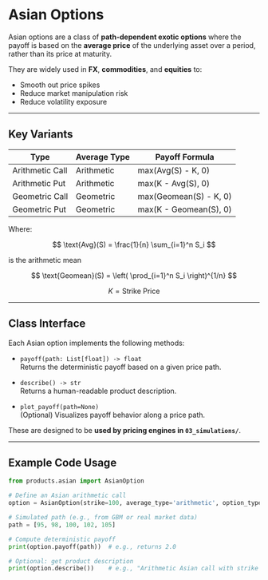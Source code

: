 # Asian Options

Asian options are a class of **path-dependent exotic options** where the payoff is based on the **average price** of the underlying asset over a period, rather than its price at maturity.

They are widely used in **FX**, **commodities**, and **equities** to:
- Smooth out price spikes
- Reduce market manipulation risk
- Reduce volatility exposure

---

## Key Variants

| Type             | Average Type | Payoff Formula                        |
|------------------|---------------|----------------------------------------|
| Arithmetic Call  | Arithmetic    | max(Avg(S) - K, 0)                     |
| Arithmetic Put   | Arithmetic    | max(K - Avg(S), 0)                     |
| Geometric Call   | Geometric     | max(Geomean(S) - K, 0)                 |
| Geometric Put    | Geometric     | max(K - Geomean(S), 0)                 |

Where:

$$
\text{Avg}(S) = \frac{1}{n} \sum_{i=1}^n S_i
$$

is the arithmetic mean

$$
\text{Geomean}(S) = \left( \prod_{i=1}^n S_i \right)^{1/n}
$$

$$
K = \text{Strike Price}
$$

---

## Class Interface

Each Asian option implements the following methods:

- `payoff(path: List[float]) -> float`  
  Returns the deterministic payoff based on a given price path.

- `describe() -> str`  
  Returns a human-readable product description.

- `plot_payoff(path=None)`  
  (Optional) Visualizes payoff behavior along a price path.

These are designed to be **used by pricing engines in `03_simulations/`**.

---

## Example Code Usage

```python
from products.asian import AsianOption

# Define an Asian arithmetic call
option = AsianOption(strike=100, average_type='arithmetic', option_type='call')

# Simulated path (e.g., from GBM or real market data)
path = [95, 98, 100, 102, 105]

# Compute deterministic payoff
print(option.payoff(path))  # e.g., returns 2.0

# Optional: get product description
print(option.describe())    # e.g., "Arithmetic Asian call with strike 100"

